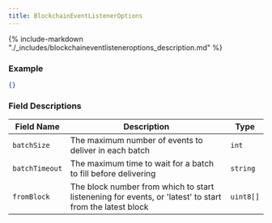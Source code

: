 ```yaml
---
title: BlockchainEventListenerOptions
---
```

{% include-markdown "./_includes/blockchaineventlisteneroptions_description.md" %}

### Example

```json
{}
```

### Field Descriptions

| Field Name | Description | Type |
|------------|-------------|------|
| `batchSize` | The maximum number of events to deliver in each batch | `int` |
| `batchTimeout` | The maximum time to wait for a batch to fill before delivering | `string` |
| `fromBlock` | The block number from which to start listenening for events, or 'latest' to start from the latest block | `uint8[]` |

